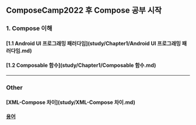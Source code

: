 ## ComposeCamp2022 후 Compose 공부 시작

### 1. Compose 이해
#### [1.1 Android UI 프로그래밍 패러다임](study/Chapter1/Android UI 프로그래밍 패러다임.md)
#### [1.2 Composable 함수](study/Chapter1/Composable 함수.md)


---
### Other
#### [XML-Compose 차이](study/XML-Compose 차이.md)
#### [용어](study/용어.md)
